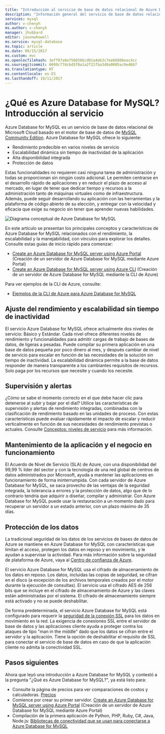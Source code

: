 ```yaml
---
title: "Introducción al servicio de base de datos relacional de Azure Database for MySQL | Microsoft Docs"
description: "Información general del servicio de base de datos relacional de Azure Database for MySQL."
services: mysql
author: v-chenyh
ms.author: v-chenyh
manager: jhubbard
editor: jasonwhowell
ms.service: mysql-database
ms.topic: article
ms.date: 09/15/2017
ms.custom: mvc
ms.openlocfilehash: 3eff97a9e7568566cd01a4eb3c7ee66806eac4cc
ms.sourcegitcommit: 6699c77dcbd5f8a1a2f21fba3d0a0005ac9ed6b7
ms.translationtype: HT
ms.contentlocale: es-ES
ms.lasthandoff: 10/11/2017
---
```

# <a name="what-is-azure-database-for-mysql-service-introduction"></a>¿Qué es Azure Database for MySQL? Introducción al servicio
Azure Database for MySQL es un servicio de base de datos relacional de Microsoft Cloud basado en el motor de base de datos de [MySQL Community Edition](https://www.mysql.com/products/community/).  Azure Database for MySQL ofrece lo siguiente:

- Rendimiento predecible en varios niveles de servicio
- Escalabilidad dinámica sin tiempo de inactividad de la aplicación
- Alta disponibilidad integrada
- Protección de datos

Estas funcionalidades no requieren casi ninguna tarea de administración y todas se proporcionan sin ningún costo adicional. Le permiten centrarse en el desarrollo rápido de aplicaciones y en reducir el plazo de acceso al mercado, en lugar de tener que dedicar tiempo y recursos a la administración tanto de máquinas virtuales como de infraestructura. Además, puede seguir desarrollando su aplicación con las herramientas y la plataforma de código abierto de su elección, y entregar con la velocidad y eficacia que exige su negocio sin tener que aprender nuevas habilidades.

![Diagrama conceptual de Azure Database for MySQL](media/overview/1-azure-db-for-mysql-conceptual-diagram.png)

En este artículo se presentan los principales conceptos y características de Azure Database for MySQL relacionados con el rendimiento, la escalabilidad y la manejabilidad, con vínculos para explorar los detalles. Consulte estas guías de inicio rápido para comenzar:
- [Create an Azure Database for MySQL server using Azure Portal](quickstart-create-mysql-server-database-using-azure-portal.md) (Creación de un servidor de Azure Database for MySQL mediante Azure Portal)
- [Create an Azure Database for MySQL server using Azure CLI](quickstart-create-mysql-server-database-using-azure-cli.md) (Creación de un servidor de Azure Database for MySQL mediante la CLI de Azure)

Para ver ejemplos de la CLI de Azure, consulte:
- [Ejemplos de la CLI de Azure para Azure Database for MySQL](sample-scripts-azure-cli.md)

## <a name="adjust-performance-and-scale-without-downtime"></a>Ajuste del rendimiento y escalabilidad sin tiempo de inactividad
El servicio Azure Database for MySQL ofrece actualmente dos niveles de servicio: Básico y Estándar. Cada nivel ofrece diferentes niveles de rendimiento y funcionalidades para admitir cargas de trabajo de bases de datos, de ligeras a pesadas. Puede compilar su primera aplicación en una base de datos pequeña por poco dinero al mes, y después cambiar de nivel de servicio para escalar en función de las necesidades de la solución sin tiempo de inactividad. La escalabilidad dinámica permite a la base de datos responder de manera transparente a los cambiantes requisitos de recursos. Solo paga por los recursos que necesite y cuando los necesite.

## <a name="monitoring-and-alerting"></a>Supervisión y alertas
¿Cómo se sabe el momento correcto en el que debe hacer clic para detenerse al subir y bajar por el dial? Utilice las características de supervisión y alertas de rendimiento integradas, combinadas con la clasificación de rendimiento basado en las unidades de proceso. Con estas características puede evaluar rápidamente el impacto de escalar y reducir verticalmente en función de sus necesidades de rendimiento previstas o actuales. Consulte [Conceptos: niveles de servicio](concepts-service-tiers.md) para más información.

## <a name="keep-your-app-and-business-running"></a>Mantenimiento de la aplicación y el negocio en funcionamiento
El Acuerdo de Nivel de Servicio (SLA) de Azure, con una disponibilidad del 99,99 % líder del sector y con la tecnología de una red global de centros de datos administrados por Microsoft, ayuda a mantener las aplicaciones en funcionamiento de forma ininterrumpida. Con cada servidor de Azure Database for MySQL, se saca provecho de las ventajas de la seguridad integrada, la tolerancia a errores y la protección de datos, algo que de lo contrario tendría que adquirir o diseñar, compilar y administrar. Con Azure Database for MySQL puede usar la restauración a un momento dado para recuperar un servidor a un estado anterior, con un plazo máximo de 35 días.

## <a name="secure-your-data"></a>Protección de los datos
La tradicional seguridad de los datos de los servicios de bases de datos de Azure se mantiene en Azure Database for MySQL con características que limitan el acceso, protegen los datos en reposo y en movimiento, y le ayudan a supervisar la actividad. Para más información sobre la seguridad de plataforma de Azure, vaya al [Centro de confianza de Azure](https://www.microsoft.com/en-us/TrustCenter/Security/default.aspx).

El servicio Azure Database for MySQL usa el cifrado de almacenamiento de los datos en reposo. Los datos, incluidas las copias de seguridad, se cifran en el disco (a excepción de los archivos temporales creados por el motor durante la ejecución de consultas). El servicio usa el cifrado AES de 256 bits que se incluye en el cifrado de almacenamiento de Azure y las claves están administradas por el sistema. El cifrado de almacenamiento siempre está activado y no se puede deshabilitar.

De forma predeterminada, el servicio Azure Database for MySQL está configurado para requerir la [seguridad de la conexión SSL](./concepts-ssl-connection-security.md) para los datos en movimiento en la red. La exigencia de conexiones SSL entre el servidor de base de datos y las aplicaciones cliente ayuda a proteger contra los ataques de tipo "man in the middle" dado que los datos se cifran entre el servidor y la aplicación.  Tiene la opción de deshabilitar el requisito de SSL para conectar el servicio de base de datos en caso de que la aplicación cliente no admita la conectividad SSL.

## <a name="next-steps"></a>Pasos siguientes
Ahora que leyó una introducción a Azure Database for MySQL y contestó a la pregunta "¿Qué es Azure Database for MySQL?", ya está listo para:
- Consulte la página de precios para ver comparaciones de costos y calculadoras. [Precios](https://azure.microsoft.com/pricing/details/mysql/)
- Comience por crear su primer servidor. [Create an Azure Database for MySQL server using Azure Portal](quickstart-create-mysql-server-database-using-azure-portal.md) (Creación de un servidor de Azure Database for MySQL mediante Azure Portal)
- Compilación de la primera aplicación de Python, PHP, Ruby, C\#, Java, Node.js: [Bibliotecas de conectividad que se usan para conectarse a Azure Database for MySQL](concepts-connection-libraries.md)

